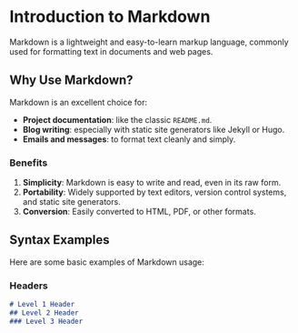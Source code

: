 # Introduction to Markdown

Markdown is a lightweight and easy-to-learn markup language, commonly used for formatting text in documents and web pages.

## Why Use Markdown?

Markdown is an excellent choice for:
- **Project documentation**: like the classic `README.md`.
- **Blog writing**: especially with static site generators like Jekyll or Hugo.
- **Emails and messages**: to format text cleanly and simply.

### Benefits

1. **Simplicity**: Markdown is easy to write and read, even in its raw form.
2. **Portability**: Widely supported by text editors, version control systems, and static site generators.
3. **Conversion**: Easily converted to HTML, PDF, or other formats.

## Syntax Examples

Here are some basic examples of Markdown usage:

### Headers

```markdown
# Level 1 Header
## Level 2 Header
### Level 3 Header
